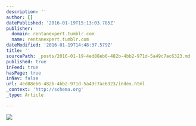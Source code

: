 ```yaml
---
description: ''
author: []
datePublished: '2016-01-19T15:13:03.785Z'
publisher:
  domain: rentanexpert.tumblr.com
  name: rentanexpert.tumblr.com
dateModified: '2016-01-19T14:48:37.579Z'
title: ''
sourcePath: _posts/2016-01-19-4ed88eb6-482b-4bb2-971d-5a49c7ac6323.md
published: true
inFeed: true
hasPage: true
inNav: false
url: 4ed88eb6-482b-4bb2-971d-5a49c7ac6323/index.html
_context: 'http://schema.org'
_type: Article

---
```

![](http://45.media.tumblr.com/8470e05279d9c47e763c1ae1f4bd0cc8/tumblr_mvhka7vn6b1qanm80o1_500.gif)